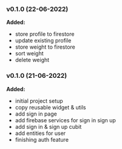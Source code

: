 ### v0.1.0 (22-06-2022)
**Added:**
- store profile to firestore
- update existing profile
- store weight to firestore
- sort weight 
- delete weight

### v0.1.0 (21-06-2022)
**Added:**
- initial project setup
- copy reusable widget & utils
- add sign in page
- add firebase services for sign in sign up
- add sign in & sign up cubit
- add entities for user 
- finishing auth feature